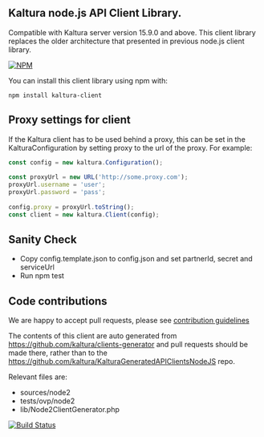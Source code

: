 ## Kaltura node.js API Client Library.
Compatible with Kaltura server version 15.9.0 and above.
This client library replaces the older architecture that presented in previous node.js client library.

[![NPM](https://nodei.co/npm/kaltura-client.png?downloads=true&downloadRank=true&stars=true)](https://nodei.co/npm/kaltura-client/)


You can install this client library using npm with:
```
npm install kaltura-client 
```
## Proxy settings for client
If the Kaltura client has to be used behind a proxy, this can be set in the KalturaConfiguration by setting proxy
to the url of the proxy. For example:

```js
const config = new kaltura.Configuration();
    
const proxyUrl = new URL('http://some.proxy.com');
proxyUrl.username = 'user';
proxyUrl.password = 'pass';
    
config.proxy = proxyUrl.toString();
const client = new kaltura.Client(config);
```

## Sanity Check
- Copy config.template.json to config.json  and set partnerId, secret and serviceUrl
- Run npm test

## Code contributions

We are happy to accept pull requests, please see [contribution guidelines](https://github.com/kaltura/platform-install-packages/blob/master/doc/Contributing-to-the-Kaltura-Platform.md)

The contents of this client are auto generated from https://github.com/kaltura/clients-generator and pull requests should be made there, rather than to the https://github.com/kaltura/KalturaGeneratedAPIClientsNodeJS repo.

Relevant files are:
- sources/node2
- tests/ovp/node2
- lib/Node2ClientGenerator.php

[![Build Status](https://travis-ci.org/kaltura/KalturaGeneratedAPIClientsNodeJS.svg?branch=master)](https://travis-ci.org/kaltura/KalturaGeneratedAPIClientsNodeJS)
